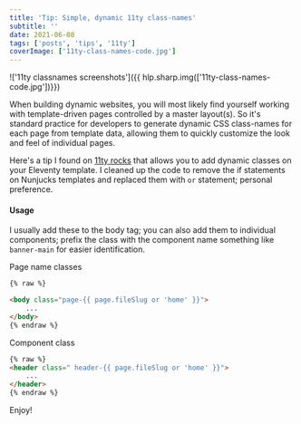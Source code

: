 ```yaml
---
title: 'Tip: Simple, dynamic 11ty class-names'
subtitle: ''
date: 2021-06-08
tags: ['posts', 'tips', '11ty']
coverImage: ['11ty-class-names-code.jpg']
---
```


!['11ty classnames screenshots']({{ hlp.sharp.img(['11ty-class-names-code.jpg'])}})

When building dynamic websites, you will most likely find yourself working with template-driven pages controlled by a master layout(s). So it's standard practice for developers to generate dynamic CSS class-names for each page from template data, allowing them to quickly customize the look and feel of individual pages.

Here's a tip I found on <a href="https://11ty.rocks/tips/layout-templating/" target="_blank" rel="nofollow noopenner">11ty rocks</a> that allows you to add dynamic classes on your  Eleventy template. I cleaned up the code to remove the if statements on Nunjucks templates and replaced them with `or` statement; personal preference.

#### Usage

I usually add these to the body tag; you can also add them to individual components; prefix the class with the component name something like `banner-main` for easier identification.

Page name classes

```HTML
{% raw %}

<body class="page-{{ page.fileSlug or 'home' }}">
    ...
</body>
{% endraw %}
```

Component class

```HTML
{% raw %}
<header class=" header-{{ page.fileSlug or 'home' }}">
    ...
</header>
{% endraw %}
```

Enjoy!
